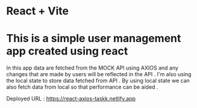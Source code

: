 # React + Vite
# This is a simple user management app created using react 

In this app data are fetched from the MOCK API using AXIOS and any changes that are made by users will be reflected in the API . 
I'm also using the local state to store data fetched from API . By using local state we can also fetch data from local so that performance can be aided .

Deployed URL : https://react-axios-taskk.netlify.app
